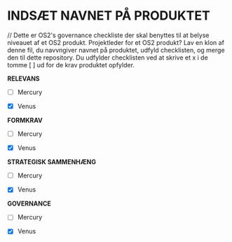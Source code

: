 # INDSÆT NAVNET PÅ PRODUKTET 

// Dette er OS2's governance checkliste der skal benyttes til at belyse niveauet af et OS2 produkt. Projektleder for et OS2 produkt? Lav en klon af denne fil, du navvngiver navnet på produktet, udfyld checklisten, og merge den til dette repository. Du udfylder checklisten ved at skrive et x i de tomme [ ] ud for de krav produktet opfylder. 



**RELEVANS**
- [ ] Mercury
- [x] Venus



**FORMKRAV**
- [ ] Mercury
- [x] Venus


**STRATEGISK SAMMENHÆNG**
- [ ] Mercury
- [x] Venus


**GOVERNANCE**
- [ ] Mercury
- [x] Venus


